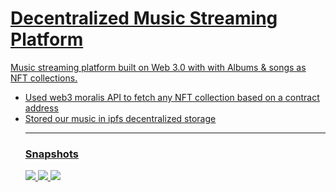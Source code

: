 <h1><u>Decentralized Music Streaming Platform<u></h1>
<p>Music streaming platform built on Web 3.0 with with Albums & songs as NFT collections.</p>
<ul>
  <li>Used web3 moralis API to fetch any NFT collection based on a contract address</li>
  <li>Stored our music in ipfs decentralized storage</li>
<hr/>

<h3>Snapshots</h3>
<img src="https://i.postimg.cc/fWp7Mr6X/Screenshot-2090.png">
<img src="https://i.postimg.cc/RVt8c8fQ/Screenshot-2091.png">
<img src="https://i.postimg.cc/cdp1GyXZ/Screenshot-2093.png">
